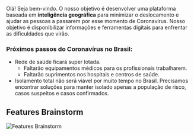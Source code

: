 Olá! Seja bem-vindo. O nosso objetivo é desenvolver uma plataforma baseada em **inteligência geográfica** para minimizar o deslocamento e ajudar as pessoas a passarem por esse momento de Coronavírus. Nosso objetivo é disponibilizar informações e ferramentas digitais para enfrentar as dificuldades que virão.

### Próximos passos do Coronavírus no Brasil:

- Rede de saúde ficará super lotada.
    - Faltarão equipamentos médicos para os profissionais trabalharem.
    - Faltarão suprimentos nos hospitais e centros de saúde.
- Isolamento total não será viável por muito tempo no Brasil. Precisamos encontrar soluções para manter isolado apenas a população de risco, casos suspeitos e casos confirmados.

## Features Brainstorm
![Features Brainstorm](https://github.com/jairpgjunior/ajuda-corona/blob/master/brainstorm-ajudacorona.com.png)

